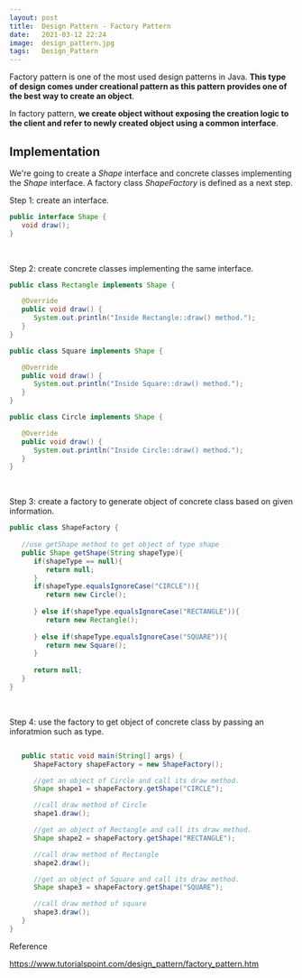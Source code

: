 ```yaml
---
layout: post 
title:  Design Pattern - Factory Pattern
date:   2021-03-12 22:24
image:  design_pattern.jpg
tags:   Design_Pattern
---
```


Factory pattern is one of the most used design patterns in Java. **This type of design comes under creational pattern as this pattern provides one of the best way to create an object**.

In factory pattern, **we create object without exposing the creation logic to the client and refer to newly created object using a common interface**.

## Implementation

We're going to create a *Shape* interface and concrete classes implementing the *Shape* interface. A factory class *ShapeFactory* is defined as a next step.

Step 1: create an interface.

```java
public interface Shape {
   void draw();
}
```

<!-- Line breaks -->
<br />

Step 2: create concrete classes implementing the same interface.

```java
public class Rectangle implements Shape {

   @Override
   public void draw() {
      System.out.println("Inside Rectangle::draw() method.");
   }
}

public class Square implements Shape {

   @Override
   public void draw() {
      System.out.println("Inside Square::draw() method.");
   }
}

public class Circle implements Shape {

   @Override
   public void draw() {
      System.out.println("Inside Circle::draw() method.");
   }
}
```

<!-- Line breaks -->
<br />

Step 3: create a factory to generate object of concrete class based on given information.

```java
public class ShapeFactory {
	
   //use getShape method to get object of type shape 
   public Shape getShape(String shapeType){
      if(shapeType == null){
         return null;
      }		
      if(shapeType.equalsIgnoreCase("CIRCLE")){
         return new Circle();
         
      } else if(shapeType.equalsIgnoreCase("RECTANGLE")){
         return new Rectangle();
         
      } else if(shapeType.equalsIgnoreCase("SQUARE")){
         return new Square();
      }
      
      return null;
   }
}
```

<!-- Line breaks -->
<br />

Step 4: use the factory to get object of concrete class by passing an inforatmion such as type.

```java

   public static void main(String[] args) {
      ShapeFactory shapeFactory = new ShapeFactory();

      //get an object of Circle and call its draw method.
      Shape shape1 = shapeFactory.getShape("CIRCLE");

      //call draw method of Circle
      shape1.draw();

      //get an object of Rectangle and call its draw method.
      Shape shape2 = shapeFactory.getShape("RECTANGLE");

      //call draw method of Rectangle
      shape2.draw();

      //get an object of Square and call its draw method.
      Shape shape3 = shapeFactory.getShape("SQUARE");

      //call draw method of square
      shape3.draw();
   }
}
```

Reference

<https://www.tutorialspoint.com/design_pattern/factory_pattern.htm>
